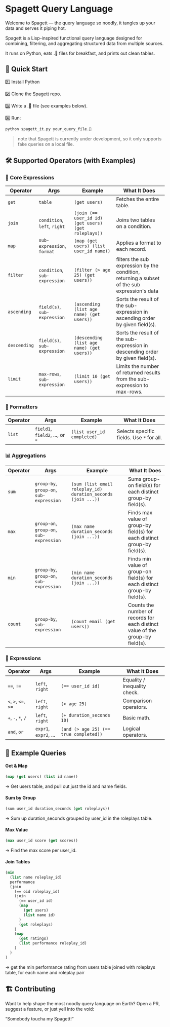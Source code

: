 # Spagett Query Language
Welcome to Spagett — the query language so noodly, it tangles up your data and serves it piping hot.

Spagett is a Lisp-inspired functional query language designed for combining, filtering, and aggregating structured data from multiple sources.

It runs on Python, eats .🍝 files for breakfast, and prints out clean tables.

## 🚀 Quick Start
1️⃣ Install Python

2️⃣ Clone the Spagett repo.

3️⃣ Write a .🍝 file (see examples below).

4️⃣ Run:
```bash
python spagett_it.py your_query_file.🍝
```

> note that Spagett is currently under development, so it only supports fake queries on a local file.

## 🛠️ Supported Operators (with Examples)

### 🧱 Core Expressions
| **Operator** | **Args**                        | **Example**                             | **What It Does**                          |
| ------------ | ------------------------------- | --------------------------------------- | ----------------------------------------- |
| `get`        | `table`                         | `(get users)`                           | Fetches the entire table.                 |
| `join`       | `condition`, `left`, `right`    | `(join (== user_id id) (get users) (get roleplays))` | Joins two tables on a condition.      |
| `map`        | `sub-expression`, `format`      | `(map (get users) (list user_id name))` | Applies a format to each record.         |
| `filter`      | `condition`, `sub-expression` | `(filter (> age 25) (get users))` | filters the sub expression by the condition, returning a subset of the sub expression's data|
| `ascending`   | `field(s)`, `sub-expression`        | `(ascending (list age name) (get users))`            | Sorts the result of the sub-expression in ascending order by given field(s). |
| `descending`  | `field(s)`, `sub-expression`        | `(descending (list age name) (get users))`           | Sorts the result of the sub-expression in descending order by given field(s). |
| `limit`       | `max-rows`, `sub-expression`        | `(limit 10 (get users))`                             | Limits the number of returned results from the sub-expression to max-rows.   |

### 🧱 Formatters
| **Operator** | **Args**                        | **Example**                             | **What It Does**                          |
| ------------ | ------------------------------- | --------------------------------------- | ----------------------------------------- |
| `list`       | `field1`, `field2`, ..., or `*` | `(list user_id completed)`  | Selects specific fields. Use `*` for all. |

### 📊 Aggregations
| **Operator** | **Args**                      | **Example**                                     | **What It Does**                 |
| ------------ | ----------------------------- | ----------------------------------------------- | -------------------------------- |
| `sum`        | `group-by`, `group-on`, `sub-expression` | `(sum (list email roleplay_id) duration_seconds (join ...))` | Sums group-on field(s) for each distinct group-by field(s). |
| `max`        | `group-on`, `group-on`, `sub-expression` | `(max name duration_seconds (join ...))`        | Finds max value of group-by field(s) for each distinct group-by field(s).       |
| `min`        | `group-by`, `group-on`, `sub-expression` | `(min name duration_seconds (join ...))`        | Finds min value of group-on field(s) for each distinct group-by field(s).       |
| `count`       | `group-by`, `sub-expression`        | `(count email (get users))`                          | Counts the number of records for each distinct value of the group-by field(s). |

### 🧮 Expressions
| **Operator**         | **Args**              | **Example**                            | **What It Does**             |
| -------------------- | --------------------- | -------------------------------------- | ---------------------------- |
| `==`, `!=`           | `left`, `right`       | `(== user_id id)`                      | Equality / inequality check. |
| `<`, `>`, `<=`, `>=` | `left`, `right`       | `(> age 25)`                           | Comparison operators.        |
| `+`, `-`, `*`, `/`   | `left`, `right`       | `(+ duration_seconds 10)`              | Basic math.                  |
| `and`, `or`          | `expr1`, `expr2`, ... | `(and (> age 25) (== true completed))` | Logical operators.           |


## 🍝 Example Queries

#### Get & Map
```lisp
(map (get users) (list id name))
```
→ Get users table, and pull out just the id and name fields.

#### Sum by Group
```lisp
(sum user_id duration_seconds (get roleplays))
```
→ Sum up duration_seconds grouped by user_id in the roleplays table.

#### Max Value
```lisp
(max user_id score (get scores))
```
→ Find the max score per user_id.

#### Join Tables
```lisp
(min
  (list name roleplay_id)
  performance
  (join
    (== oid roleplay_id)
    (join
      (== user_id id)
      (map
        (get users)
        (list name id)
      )
      (get roleplays)
    )
    (map
      (get ratings)
      (list performance roleplay_id)
    )
  )
)
```
→ get the min performance rating from users table joined with roleplays table, for each name and roleplay pair

## 🏗️ Contributing
Want to help shape the most noodly query language on Earth?
Open a PR, suggest a feature, or just yell into the void:

“Somebody toucha my Spagett!”
